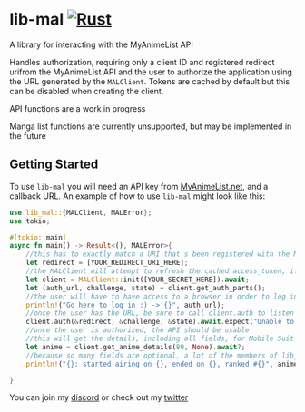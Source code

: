 # lib-mal [![Rust](https://github.com/AnActualEmerald/lib-mal/actions/workflows/rust.yml/badge.svg)](https://github.com/AnActualEmerald/lib-mal/actions/workflows/rust.yml)

A library for interacting with the MyAnimeList API

Handles authorization, requiring only a client ID and registered redirect urifrom the MyAnimeList API and the user to authorize the application using the URL generated by the `MALClient`.
Tokens are cached by default but this can be disabled when creating the client.

API functions are a work in progress

Manga list functions are currently unsupported, but may be implemented in the future

## Getting Started

To use `lib-mal` you will need an API key from [MyAnimeList.net](https://myanimelist.net), and a callback URL. An example of how to use `lib-mal` might look like this:

```rust
use lib_mal::{MALClient, MALError};
use tokio;

#[tokio::main]
async fn main() -> Result<(), MALError>{
	//this has to exactly match a URI that's been registered with the MAL api
	let redirect = [YOUR_REDIRECT_URI_HERE];
	//the MALClient will attempt to refresh the cached access_token, if applicable
	let client = MALClient::init([YOUR_SECRET_HERE]).await;
	let (auth_url, challenge, state) = client.get_auth_parts();
	//the user will have to have access to a browser in order to log in and give your application permission
	println!("Go here to log in :) -> {}", auth_url);
	//once the user has the URL, be sure to call client.auth to listen for the callback and complete the OAuth2 handshake
	client.auth(&redirect, &challenge, &state).await.expect("Unable to log in");
	//once the user is authorized, the API should be usable
	//this will get the details, including all fields, for Mobile Suit Gundam
	let anime = client.get_anime_details(80, None).await?;
	//because so many fields are optional, a lot of the members of lib_mal::model::AnimeDetails are `Option`s
	println!("{}: started airing on {}, ended on {}, ranked #{}", anime.show.title, anime.start_date.unwrap(), anime.end_date.unwrap(), anime.rank.unwrap());

}

```


You can join my [discord](https://discord.gg/nrvRnkVmJm) or check out my [twitter](https://twitter.com/KevahnGee/)
